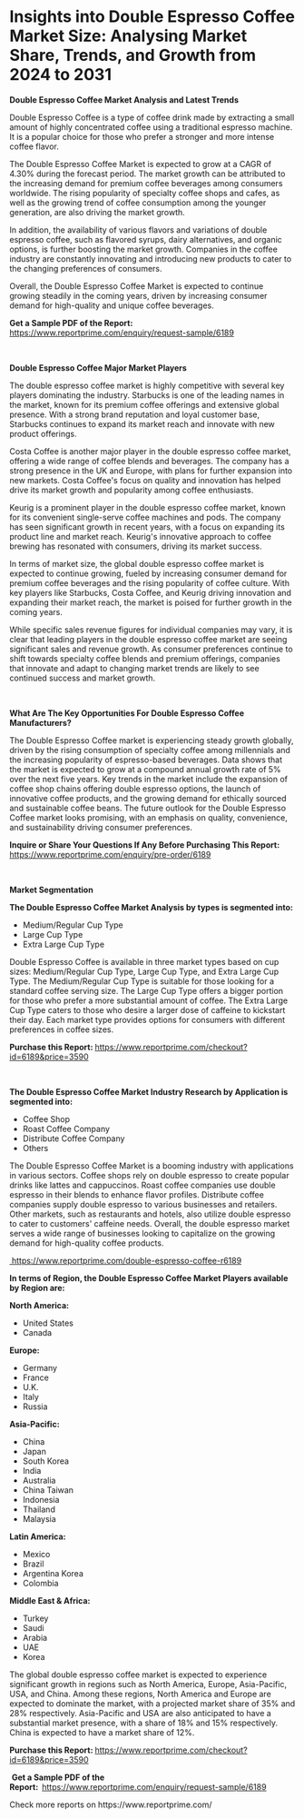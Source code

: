 <p><h1>Insights into Double Espresso Coffee Market Size: Analysing Market Share, Trends, and Growth from 2024 to 2031</h1></p><p><strong>Double Espresso Coffee Market Analysis and Latest Trends</strong></p>
<p><p>Double Espresso Coffee is a type of coffee drink made by extracting a small amount of highly concentrated coffee using a traditional espresso machine. It is a popular choice for those who prefer a stronger and more intense coffee flavor.</p><p>The Double Espresso Coffee Market is expected to grow at a CAGR of 4.30% during the forecast period. The market growth can be attributed to the increasing demand for premium coffee beverages among consumers worldwide. The rising popularity of specialty coffee shops and cafes, as well as the growing trend of coffee consumption among the younger generation, are also driving the market growth.</p><p>In addition, the availability of various flavors and variations of double espresso coffee, such as flavored syrups, dairy alternatives, and organic options, is further boosting the market growth. Companies in the coffee industry are constantly innovating and introducing new products to cater to the changing preferences of consumers.</p><p>Overall, the Double Espresso Coffee Market is expected to continue growing steadily in the coming years, driven by increasing consumer demand for high-quality and unique coffee beverages.</p></p>
<p><strong>Get a Sample PDF of the Report:&nbsp;</strong> <a href="https://www.reportprime.com/enquiry/request-sample/6189">https://www.reportprime.com/enquiry/request-sample/6189</a></p>
<p>&nbsp;</p>
<p><strong>Double Espresso Coffee Major Market Players</strong></p>
<p><p>The double espresso coffee market is highly competitive with several key players dominating the industry. Starbucks is one of the leading names in the market, known for its premium coffee offerings and extensive global presence. With a strong brand reputation and loyal customer base, Starbucks continues to expand its market reach and innovate with new product offerings.</p><p>Costa Coffee is another major player in the double espresso coffee market, offering a wide range of coffee blends and beverages. The company has a strong presence in the UK and Europe, with plans for further expansion into new markets. Costa Coffee's focus on quality and innovation has helped drive its market growth and popularity among coffee enthusiasts.</p><p>Keurig is a prominent player in the double espresso coffee market, known for its convenient single-serve coffee machines and pods. The company has seen significant growth in recent years, with a focus on expanding its product line and market reach. Keurig's innovative approach to coffee brewing has resonated with consumers, driving its market success.</p><p>In terms of market size, the global double espresso coffee market is expected to continue growing, fueled by increasing consumer demand for premium coffee beverages and the rising popularity of coffee culture. With key players like Starbucks, Costa Coffee, and Keurig driving innovation and expanding their market reach, the market is poised for further growth in the coming years.</p><p>While specific sales revenue figures for individual companies may vary, it is clear that leading players in the double espresso coffee market are seeing significant sales and revenue growth. As consumer preferences continue to shift towards specialty coffee blends and premium offerings, companies that innovate and adapt to changing market trends are likely to see continued success and market growth.</p></p>
<p>&nbsp;</p>
<p><strong>What Are The Key Opportunities For Double Espresso Coffee Manufacturers?</strong></p>
<p><p>The Double Espresso Coffee market is experiencing steady growth globally, driven by the rising consumption of specialty coffee among millennials and the increasing popularity of espresso-based beverages. Data shows that the market is expected to grow at a compound annual growth rate of 5% over the next five years. Key trends in the market include the expansion of coffee shop chains offering double espresso options, the launch of innovative coffee products, and the growing demand for ethically sourced and sustainable coffee beans. The future outlook for the Double Espresso Coffee market looks promising, with an emphasis on quality, convenience, and sustainability driving consumer preferences.</p></p>
<p><strong>Inquire or Share Your Questions If Any Before Purchasing This Report:</strong> <a href="https://www.reportprime.com/enquiry/pre-order/6189">https://www.reportprime.com/enquiry/pre-order/6189</a></p>
<p>&nbsp;</p>
<p><strong>Market Segmentation</strong></p>
<p><strong>The Double Espresso Coffee Market Analysis by types is segmented into:</strong></p>
<p><ul><li>Medium/Regular Cup Type</li><li>Large Cup Type</li><li>Extra Large Cup Type</li></ul></p>
<p><p>Double Espresso Coffee is available in three market types based on cup sizes: Medium/Regular Cup Type, Large Cup Type, and Extra Large Cup Type. The Medium/Regular Cup Type is suitable for those looking for a standard coffee serving size. The Large Cup Type offers a bigger portion for those who prefer a more substantial amount of coffee. The Extra Large Cup Type caters to those who desire a larger dose of caffeine to kickstart their day. Each market type provides options for consumers with different preferences in coffee sizes.</p></p>
<p><strong>Purchase this Report:&nbsp;</strong><a href="https://www.reportprime.com/checkout?id=6189&price=3590">https://www.reportprime.com/checkout?id=6189&price=3590</a></p>
<p>&nbsp;</p>
<p><strong>The Double Espresso Coffee Market Industry Research by Application is segmented into:</strong></p>
<p><ul><li>Coffee Shop</li><li>Roast Coffee Company</li><li>Distribute Coffee Company</li><li>Others</li></ul></p>
<p><p>The Double Espresso Coffee Market is a booming industry with applications in various sectors. Coffee shops rely on double espresso to create popular drinks like lattes and cappuccinos. Roast coffee companies use double espresso in their blends to enhance flavor profiles. Distribute coffee companies supply double espresso to various businesses and retailers. Other markets, such as restaurants and hotels, also utilize double espresso to cater to customers' caffeine needs. Overall, the double espresso market serves a wide range of businesses looking to capitalize on the growing demand for high-quality coffee products.</p></p>
<p><a href="https://www.reportprime.com/double-espresso-coffee-r6189">&nbsp;https://www.reportprime.com/double-espresso-coffee-r6189</a></p>
<p><strong>In terms of Region, the Double Espresso Coffee Market Players available by Region are:</strong></p>
<p>
    <p> <strong> North America: </strong>
        <ul>
            <li>United States</li>
            <li>Canada</li>
        </ul>
        </p> 
    <p> <strong> Europe: </strong>
        <ul>
            <li>Germany</li>
            <li>France</li>
            <li>U.K.</li>
            <li>Italy</li>
            <li>Russia</li>
        </ul>
        </p> 
    <p> <strong> Asia-Pacific: </strong>
        <ul>
            <li>China</li>
            <li>Japan</li>
            <li>South Korea</li>
            <li>India</li>
            <li>Australia</li>
            <li>China Taiwan</li>
            <li>Indonesia</li>
            <li>Thailand</li>
            <li>Malaysia</li>
        </ul>
        </p> 
    <p> <strong> Latin America: </strong>
        <ul>
            <li>Mexico</li>
            <li>Brazil</li>
            <li>Argentina Korea</li>
            <li>Colombia</li>
        </ul>
        </p> 
    <p> <strong> Middle East & Africa: </strong>
        <ul>
            <li>Turkey</li>
            <li>Saudi</li>
            <li>Arabia</li>
            <li>UAE</li>
            <li>Korea</li>
        </ul>
    </p>
    </p>
<p><p>The global double espresso coffee market is expected to experience significant growth in regions such as North America, Europe, Asia-Pacific, USA, and China. Among these regions, North America and Europe are expected to dominate the market, with a projected market share of 35% and 28% respectively. Asia-Pacific and USA are also anticipated to have a substantial market presence, with a share of 18% and 15% respectively. China is expected to have a market share of 12%.</p></p>
<p><strong>Purchase this Report: </strong><a href="https://www.reportprime.com/checkout?id=6189&price=3590">https://www.reportprime.com/checkout?id=6189&price=3590</a></p>
<p>&nbsp;<strong>Get a Sample PDF of the Report:&nbsp;&nbsp;</strong><a href="https://www.reportprime.com/enquiry/request-sample/6189">https://www.reportprime.com/enquiry/request-sample/6189</a></p>
<p><strong></strong></p>
<p>Check more reports on https://www.reportprime.com/</p>